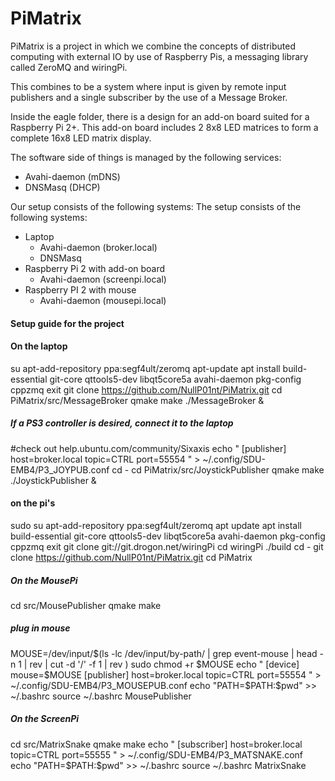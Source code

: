 # PiMatrix

PiMatrix is a project in which we combine the concepts of distributed computing
with external IO by use of Raspberry Pis, a messaging library called ZeroMQ and
wiringPi.

This combines to be a system where input is given by remote input publishers and
a single subscriber by the use of a Message Broker.

Inside the eagle folder, there is a design for an add-on board suited for a Raspberry Pi 2+.
This add-on board includes 2 8x8 LED matrices to form a complete 16x8 LED matrix display.

The software side of things is managed by the following services:
* Avahi-daemon (mDNS)
* DNSMasq (DHCP)

Our setup consists of the following systems:
The setup consists of the following systems:
* Laptop 
  * Avahi-daemon (broker.local)
  * DNSMasq 
* Raspberry Pi 2 with add-on board 
  * Avahi-daemon (screenpi.local)
* Raspberry PI 2 with mouse 
  * Avahi-daemon (mousepi.local)

#### Setup guide for the project ####

#### On the laptop ####
su
apt-add-repository ppa:segf4ult/zeromq
apt-update
apt install build-essential git-core qttools5-dev libqt5core5a avahi-daemon pkg-config cppzmq
exit
git clone https://github.com/NullP01nt/PiMatrix.git
cd PiMatrix/src/MessageBroker
qmake
make
./MessageBroker &

##### If a PS3 controller is desired, connect it to the laptop
#check out help.ubuntu.com/community/Sixaxis
echo "
[publisher]
host=broker.local
topic=CTRL
port=55554
" > ~/.config/SDU-EMB4/P3_JOYPUB.conf
cd -
cd PiMatrix/src/JoystickPublisher
qmake
make
./JoystickPublisher &

#### on the pi's ####
sudo su
apt-add-repository ppa:segf4ult/zeromq
apt update
apt install build-essential git-core qttools5-dev libqt5core5a avahi-daemon pkg-config cppzmq
exit
git clone git://git.drogon.net/wiringPi
cd wiringPi
./build
cd -
git clone https://github.com/NullP01nt/PiMatrix.git
cd PiMatrix

##### On the MousePi #####
cd src/MousePublisher
qmake
make
##### plug in mouse #####
MOUSE=/dev/input/$(ls -lc /dev/input/by-path/ | grep event-mouse | head -n 1 | rev | cut -d '/' -f 1 | rev )
sudo chmod +r $MOUSE
echo "
[device]
mouse=$MOUSE
[publisher]
host=broker.local
topic=CTRL
port=55554
" > ~/.config/SDU-EMB4/P3_MOUSEPUB.conf
echo "PATH=\$PATH:$pwd" >> ~/.bashrc
source ~/.bashrc
MousePublisher

##### On the ScreenPi #####
cd src/MatrixSnake
qmake
make
echo "
[subscriber]
host=broker.local
topic=CTRL
port=55555
" > ~/.config/SDU-EMB4/P3_MATSNAKE.conf
echo "PATH=\$PATH:$pwd" >> ~/.bashrc
source ~/.bashrc
MatrixSnake

